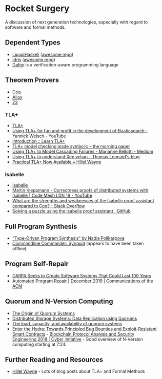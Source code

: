 # Rocket Surgery

A discussion of next generation technologies, especially with regard to software and formal methods.

## Dependent Types

* [LiquidHaskell](http://goto.ucsd.edu:8090/index.html) ([awesome repo](https://github.com/ucsd-progsys/liquidhaskell.git))
* [Idris](https://www.idris-lang.org/) ([awesome repo](https://github.com/joaomilho/awesome-idris))
* [Dafny](https://github.com/dafny-lang/dafny) is a verification-aware programming language

## Theorem Provers

* [Coq](https://github.com/coq/coq.git)
* [Alloy](https://www.csail.mit.edu/research/alloy)
* [Z3](https://github.com/Z3Prover/z3)

### TLA+

* [TLA+](https://lamport.azurewebsites.net/tla/tla.html)
* [Using TLA+ for fun and profit in the development of Elasticsearch - Yannick Welsch - YouTube](https://www.youtube.com/watch?v=qYDcbcOVurc)
* [Introduction :: Learn TLA+](https://learntla.com/introduction/)
* [TLA+ model checking made symbolic – the morning paper](https://blog.acolyer.org/2019/11/29/tla-model-checking-made-symbolic/)
* [Using TLA+ to Model Cascading Failures - Marianne Bellotti - Medium](https://medium.com/@bellmar/using-tla-to-model-cascading-failures-5d1ebc5e4c4f)
* [Using TLA+ to understand Xen vchan - Thomas Leonard's blog](https://roscidus.com/blog/blog/2019/01/01/using-tla-plus-to-understand-xen-vchan/)
* [Practical TLA+ Now Available • Hillel Wayne](https://www.hillelwayne.com/post/practical-tla/)

### Isabelle

* [Isabelle](https://isabelle.in.tum.de/)
* [Martin Kleppmann - Correctness proofs of distributed systems with Isabelle | Code Mesh LDN 19 - YouTube](https://www.youtube.com/watch?v=NfdP6wwjsGk)
* [What are the strengths and weaknesses of the Isabelle proof assistant compared to Coq? - Stack Overflow](https://stackoverflow.com/questions/30152139/what-are-the-strengths-and-weaknesses-of-the-isabelle-proof-assistant-compared-t)
* [Solving a puzzle using the Isabelle proof assistant · GitHub](https://gist.github.com/jmoy/59c0ef25196716f1a0f4fd0efae6e099)

## Full Program Synthesis

* ["Type-Driven Program Synthesis" by Nadia Polikarpova](https://www.youtube.com/watch?v=HnOix9TFy1A)
* [Commandline Commander: Synquid](http://comcom.csail.mit.edu/comcom/#Synquid) (appears to have been taken offline)

## Program Self-Repair

* [DARPA Seeks to Create Software Systems That Could Last 100 Years](https://www.darpa.mil/news-events/2015-04-08)
* [Automated Program Repair | December 2019 | Communications of the ACM](https://cacm.acm.org/magazines/2019/12/241055-automated-program-repair/fulltext)

## Quorum and N-Version Computing

* [The Origin of Quorum Systems](http://vukolic.com/QuorumsOrigin.pdf)
* [Distributed Storage Systems: Data Replication using Quorums](https://blough.ece.gatech.edu/6102/quorums.pdf)
* [The load, capacity, and availability of quorum systems](https://blog.acolyer.org/2016/10/03/the-load-capacity-and-availability-of-quorum-systems/)
* [Enter the Hydra: Towards Principled Bug Bounties and Exploit-Resistant Smart Contracts](https://www.youtube.com/watch?v=0sdby0R5L8s&t=7m24s) - [Blockchain Protocol Analysis and Security Engineering 2018 | Cyber Initiative](https://cyber.stanford.edu/bpase18) - Good overview of N-Version computing starting at 7:24.

## Further Reading and Resources

* [Hillel Wayne](https://hillelwayne.com/) - Lots of blog posts about TLA+ and Formal Methods
